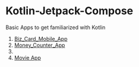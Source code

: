 # Kotlin-Jetpack-Compose
Basic Apps to get familiarized with Kotlin


1. [Biz_Card_Mobile_App](https://github.com/viradhanus/Biz_Card_Mobile_App)
2. [Money_Counter_App](https://github.com/viradhanus/Money_Counter_App)
3. []()
4. [Movie App](https://github.com/viradhanus/Movie_App)
